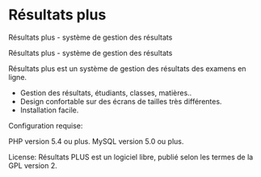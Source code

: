 # Résultats plus
Résultats plus - système de gestion des résultats

Résultats plus - système de gestion des résultats

Résultats plus est un système de gestion des résultats des examens en ligne.

- Gestion des résultats, étudiants, classes, matières..
- Design confortable sur des écrans de tailles très différentes.
- Installation facile.

Configuration requise:

PHP version 5.4 ou plus.
MySQL version 5.0 ou plus.


License:
Résultats PLUS est un logiciel libre, publié selon les termes de la GPL version 2.
